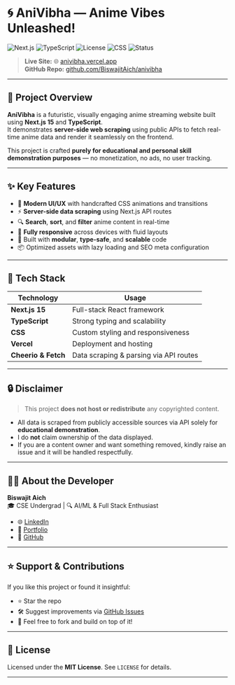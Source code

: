 # 🌀 AniVibha — Anime Vibes Unleashed!

![Next.js](https://img.shields.io/badge/Next.js-v15-blue?logo=next.js)
![TypeScript](https://img.shields.io/badge/TypeScript-Strict-blue.svg?logo=typescript)
![License](https://img.shields.io/badge/license-MIT-green)
![CSS](https://img.shields.io/badge/styling-CSS-blue)
![Status](https://img.shields.io/badge/project-Active-success)

> **Live Site:** 🌐 [anivibha.vercel.app](https://anivibha.vercel.app)  
> **GitHub Repo:** [github.com/BiswajitAich/anivibha](https://github.com/BiswajitAich/anivibha)

---

## 📌 Project Overview

**AniVibha** is a futuristic, visually engaging anime streaming website built using **Next.js 15** and **TypeScript**.  
It demonstrates **server-side web scraping** using public APIs to fetch real-time anime data and render it seamlessly on the frontend.

This project is crafted **purely for educational and personal skill demonstration purposes** — no monetization, no ads, no user tracking.

---

## ✨ Key Features

- 🎨 **Modern UI/UX** with handcrafted CSS animations and transitions
- ⚡ **Server-side data scraping** using Next.js API routes
- 🔍 **Search**, **sort**, and **filter** anime content in real-time
- 🚀 **Fully responsive** across devices with fluid layouts
- 🧠 Built with **modular**, **type-safe**, and **scalable** code
- 📦 Optimized assets with lazy loading and SEO meta configuration

---

## 🧠 Tech Stack

| Technology      | Usage                              |
|-----------------|------------------------------------|
| **Next.js 15**  | Full-stack React framework         |
| **TypeScript**  | Strong typing and scalability      |
| **CSS**         | Custom styling and responsiveness  |
| **Vercel**      | Deployment and hosting             |
| **Cheerio & Fetch** | Data scraping & parsing via API routes |

---

## 🔒 Disclaimer

> This project **does not host or redistribute** any copyrighted content.

- All data is scraped from publicly accessible sources via API solely for **educational demonstration**.
- I do **not** claim ownership of the data displayed.
- If you are a content owner and want something removed, kindly raise an issue and it will be handled respectfully.

---

## 🙋‍♂️ About the Developer

**Biswajit Aich**  
🎓 CSE Undergrad | 🔍 AI/ML & Full Stack Enthusiast  

- 🌐 [LinkedIn](https://www.linkedin.com/in/biswajitaich/)
- 💼 [Portfolio](https://portfolio-biswajit-aichs-projects.vercel.app/)
- 📂 [GitHub](https://github.com/BiswajitAich)

---

## ⭐ Support & Contributions

If you like this project or found it insightful:
- ⭐ Star the repo  
- 🛠 Suggest improvements via [GitHub Issues](https://github.com/BiswajitAich/anivibha/issues)  
- 🤝 Feel free to fork and build on top of it!

---

## 📜 License

Licensed under the **MIT License**. See `LICENSE` for details.

---

